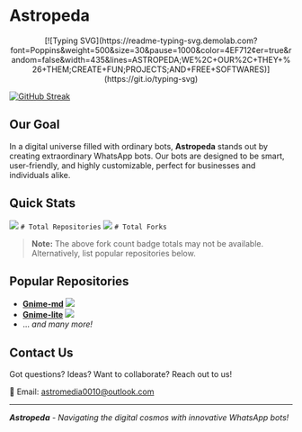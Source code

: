 # Astropeda
<p align="center">
[![Typing SVG](https://readme-typing-svg.demolab.com?font=Poppins&weight=500&size=30&pause=1000&color=4EF712&center=true&random=false&width=435&lines=ASTROPEDA;WE%2C+OUR%2C+THEY+%26+THEM;CREATE+FUN;PROJECTS;AND+FREE+SOFTWARES)](https://git.io/typing-svg)
</p>

[![GitHub Streak](https://streak-stats.demolab.com?user=Astropeda&theme=onedark)](https://git.io/streak-stats)


## Our Goal

In a digital universe filled with ordinary bots, **Astropeda** stands out by creating extraordinary WhatsApp bots. Our bots are designed to be smart, user-friendly, and highly customizable, perfect for businesses and individuals alike.

## Quick Stats

![](https://img.shields.io/github/repo-count/Astropeda?style=social) `# Total Repositories`
![](https://img.shields.io/github/forks-count/Astropeda?style=social) `# Total Forks`

> **Note:** The above fork count badge totals may not be available. Alternatively, list popular repositories below.

## Popular Repositories

- **[Gnime-md](https://github.com/Astropeda/Gnime-md)** ![](https://img.shields.io/github/forks/Astropeda/Gnime-md?style=social)
- **[Gnime-lite](https://github.com/Astropeda/Gnime-lite)** ![](https://img.shields.io/github/forks/Astropeda/Gnime-lite?style=social)
- ... _and many more!_

## Contact Us

Got questions? Ideas? Want to collaborate? Reach out to us!

📧 Email: [astromedia0010@outlook.com](mailto:astromedia0010@outlook.com)

---

_**Astropeda** - Navigating the digital cosmos with innovative WhatsApp bots!_

